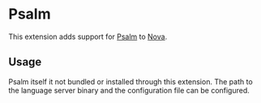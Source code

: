 # Psalm

This extension adds support for [Psalm](https://psalm.dev) to [Nova](https://nova.app).

## Usage

Psalm itself it not bundled or installed through this extension.
The path to the language server binary and the configuration file can be configured.
